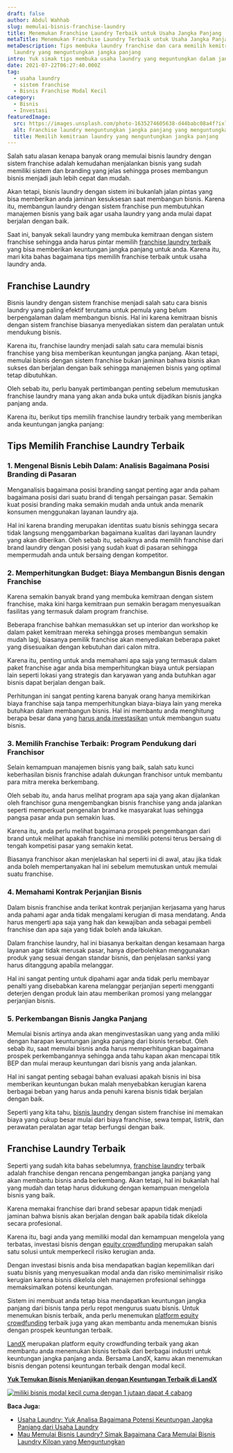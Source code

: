 ```yaml
---
draft: false
author: Abdul Wahhab
slug: memulai-bisnis-franchise-laundry
title: Menemukan Franchise Laundry Terbaik untuk Usaha Jangka Panjang
metaTitle: Menemukan Franchise Laundry Terbaik untuk Usaha Jangka Panjang
metaDescription: Tips membuka laundry franchise dan cara memilih kemitraan
  laundry yang menguntungkan jangka panjang
intro: Yuk simak tips membuka usaha laundry yang meguntungkan dalam jangka panjang
date: 2021-07-22T06:27:40.000Z
tag:
  - usaha laundry
  - sistem franchise
  - Bisnis Franchise Modal Kecil
category:
  - Bisnis
  - Investasi
featuredImage:
  src: https://images.unsplash.com/photo-1635274605638-d44babc08a4f?ixlib=rb-1.2.1&ixid=MnwxMjA3fDB8MHxwaG90by1wYWdlfHx8fGVufDB8fHx8&auto=format&fit=crop&w=1170&q=80
  alt: Franchise laundry menguntungkan jangka panjang yang menguntungkan
  title: Memilih kemitraan laundry yang menguntungkan jangka panjang
---
```

Salah satu alasan kenapa banyak orang memulai bisnis laundry dengan sistem franchise adalah kemudahan menjalankan bisnis yang sudah memiliki sistem dan branding yang jelas sehingga proses membangun bisnis menjadi jauh lebih cepat dan mudah.

Akan tetapi, bisnis laundry dengan sistem ini bukanlah jalan pintas yang bisa memberikan anda jaminan kesuksesan saat membangun bisnis. Karena itu, membangun laundry dengan sistem franchise pun membutuhkan manajemen bisnis yang baik agar usaha laundry yang anda mulai dapat berjalan dengan baik.

Saat ini, banyak sekali laundry yang membuka kemitraan dengan sistem franchise sehingga anda harus pintar memilih [franchise laundry terbaik](https://landx.id/) yang bisa memberikan keuntungan jangka panjang untuk anda. Karena itu, mari kita bahas bagaimana tips memilih franchise terbaik untuk usaha laundry anda.

## Franchise Laundry

Bisnis laundry dengan sistem franchise menjadi salah satu cara bisnis laundry yang paling efektif terutama untuk pemula yang belum berpengalaman dalam membangun bisnis. Hal ini karena kemitraan bisnis dengan sistem franchise biasanya menyediakan sistem dan peralatan untuk mendukung bisnis. 

Karena itu, franchise laundry menjadi salah satu cara memulai bisnis franchise yang bisa memberikan keuntungan jangka panjang. Akan tetapi, memulai bisnis dengan sistem franchise bukan jaminan bahwa bisnis akan sukses dan berjalan dengan baik sehingga manajemen bisnis yang optimal tetap dibutuhkan. 

Oleh sebab itu, perlu banyak pertimbangan penting sebelum memutuskan franchise laundry mana yang akan anda buka untuk dijadikan bisnis jangka panjang anda. 

Karena itu, berikut tips memilih franchise laundry terbaik yang memberikan anda keuntungan jangka panjang:

## Tips Memilih Franchise Laundry Terbaik

### 1. Mengenal Bisnis Lebih Dalam: Analisis Bagaimana Posisi Branding di Pasaran

Menganalisis bagaimana posisi branding sangat penting agar anda paham bagaimana posisi dari suatu brand di tengah persaingan pasar. Semakin kuat posisi branding maka semakin mudah anda untuk anda menarik konsumen menggunakan layanan laundry aja.

Hal ini karena branding merupakan identitas suatu bisnis sehingga secara tidak langsung menggambarkan bagaimana kualitas dari layanan laundry yang akan diberikan. Oleh sebab itu, sebaiknya anda memilih franchise dari brand laundry dengan posisi yang sudah kuat di pasaran sehingga mempermudah anda untuk bersaing dengan kompetitor.

### 2. Memperhitungkan Budget: Biaya Membangun Bisnis dengan Franchise

Karena semakin banyak brand yang membuka kemitraan dengan sistem franchise, maka kini harga kemitraan pun semakin beragam menyesuaikan fasilitas yang termasuk dalam program franchise.

Beberapa franchise bahkan memasukkan set up interior dan workshop ke dalam paket kemitraan mereka sehingga proses membangun semakin mudah lagi, biasanya pemilik franchise akan menyediakan beberapa paket yang disesuaikan dengan kebutuhan dari calon mitra.

Karena itu, penting untuk anda memahami apa saja yang termasuk dalam paket franchise agar anda bisa memperhitungkan biaya untuk persiapan lain seperti lokasi yang strategis dan karyawan yang anda butuhkan agar bisnis dapat berjalan dengan baik.

Perhitungan ini sangat penting karena banyak orang hanya memikirkan biaya franchise saja tanpa memperhitungkan biaya-biaya lain yang mereka butuhkan dalam membangun bisnis. Hal ini membantu anda menghitung berapa besar dana yang [harus anda investasikan](https://landx.id/) untuk membangun suatu bisnis.

### 3. Memilih Franchise Terbaik: Program Pendukung dari Franchisor

Selain kemampuan manajemen bisnis yang baik, salah satu kunci keberhasilan bisnis franchise adalah dukungan franchisor untuk membantu para mitra mereka berkembang.

Oleh sebab itu, anda harus melihat program apa saja yang akan dijalankan oleh franchisor guna mengembangkan bisnis franchise yang anda jalankan seperti memperkuat pengenalan brand ke masyarakat luas sehingga pangsa pasar anda pun semakin luas.

Karena itu, anda perlu melihat bagaimana prospek pengembangan dari brand untuk melihat apakah franchise ini memiliki potensi terus bersaing di tengah kompetisi pasar yang semakin ketat.

Biasanya franchisor akan menjelaskan hal seperti ini di awal, atau jika tidak anda boleh mempertanyakan hal ini sebelum memutuskan untuk memulai suatu franchise.

### 4. Memahami Kontrak Perjanjian Bisnis

Dalam bisnis franchise anda terikat kontrak perjanjian kerjasama yang harus anda pahami agar anda tidak mengalami kerugian di masa mendatang. Anda harus mengerti apa saja yang hak dan kewajiban anda sebagai pembeli franchise dan apa saja yang tidak boleh anda lakukan.

Dalam franchise laundry, hal ini biasanya berkaitan dengan kesamaan harga layanan agar tidak merusak pasar, hanya diperbolehkan menggunakan produk yang sesuai dengan standar bisnis, dan penjelasan sanksi yang harus ditanggung apabila melanggar.

Hal ini sangat penting untuk dipahami agar anda tidak perlu membayar penalti yang disebabkan karena melanggar perjanjian seperti mengganti deterjen dengan produk lain atau memberikan promosi yang melanggar perjanjian bisnis.

### 5. Perkembangan Bisnis Jangka Panjang

Memulai bisnis artinya anda akan menginvestasikan uang yang anda miliki dengan harapan keuntungan jangka panjang dari bisnis tersebut. Oleh sebab itu, saat memulai bisnis anda harus memperhitungkan bagaimana prospek perkembangannya sehingga anda tahu kapan akan mencapai titik BEP dan mulai meraup keuntungan dari bisnis yang anda jalankan.

Hal ini sangat penting sebagai bahan evaluasi apakah bisnis ini bisa memberikan keuntungan bukan malah menyebabkan kerugian karena berbagai beban yang harus anda penuhi karena bisnis tidak berjalan dengan baik.

Seperti yang kita tahu, [bisnis laundry](https://landx.id/) dengan sistem franchise ini memakan biaya yang cukup besar mulai dari biaya franchise, sewa tempat, listrik, dan perawatan peralatan agar tetap berfungsi dengan baik.

## Franchise Laundry Terbaik

Seperti yang sudah kita bahas sebelumnya, [franchise laundry](https://landx.id/) terbaik adalah franchise dengan rencana pengembangan jangka panjang yang akan membantu bisnis anda berkembang. Akan tetapi, hal ini bukanlah hal yang mudah dan tetap harus didukung dengan kemampuan mengelola bisnis yang baik.

Karena memakai franchise dari brand sebesar apapun tidak menjadi jaminan bahwa bisnis akan berjalan dengan baik apabila tidak dikelola secara profesional.

Karena itu,  bagi anda yang memiliki modal dan kemampuan mengelola yang terbatas, investasi bisnis dengan [equity crowdfunding](https://landx.id/) merupakan salah satu solusi untuk memperkecil risiko kerugian anda.

Dengan investasi bisnis anda bisa mendapatkan bagian kepemilikan dari suatu bisnis yang menyesuaikan modal anda dan risiko meminimalisir risiko kerugian karena bisnis dikelola oleh manajemen profesional sehingga memaksimalkan potensi keuntungan.

Sistem ini membuat anda tetap bisa mendapatkan keuntungan jangka panjang dari bisnis tanpa perlu repot mengurus suatu bisnis. Untuk menemukan bisnis terbaik, anda perlu menemukan [platform  equity crowdfunding](https://landx.id/) terbaik juga yang akan membantu anda menemukan bisnis dengan prospek keuntungan terbaik.

[LandX](https://landx.id/) merupakan platform equity crowdfunding terbaik yang akan membantu anda menemukan bisnis terbaik dari berbagai industri untuk keuntungan jangka panjang anda. Bersama LandX, kamu akan menemukan bisnis dengan potensi keuntungan terbaik dengan modal kecil.

**[Yuk Temukan Bisnis Menjanjikan dengan Keuntungan Terbaik di LandX](https://landx.id/?utm_source=Blog&utm_medium=organic+keyword&utm_campaign=blog&utm_id=Blog)**

[![miliki bisnis modal kecil cuma dengan 1 jutaan dapat 4 cabang ](https://accountgram-production.sfo2.cdn.digitaloceanspaces.com/landx_ghost/2021/11/jadi-owner-bisnis-hanya-1-jutaan-dengan-cuan-yang-sangat-menjanjikan.png)](https://landx.id/?utm_source=Blog&utm_medium=organic+keyword&utm_campaign=blog&utm_id=Blog)

**Baca Juga:**

* [Usaha Laundry: Yuk Analisa Bagaimana Potensi Keuntungan Jangka Panjang dari Usaha Laundry](https://landx.id/blog/usaha-laundry/) 
* [Mau Memulai Bisnis Laundry? Simak Bagaimana Cara Memulai Bisnis Laundry Kiloan yang Menguntungkan](https://landx.id/blog/memulai-bisnis-laundry-kiloan/)